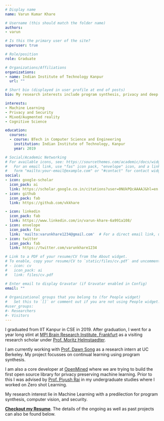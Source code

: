 ```yaml
---
# Display name
name: Varun Kumar Khare

# Username (this should match the folder name)
authors:
- varun

# Is this the primary user of the site?
superuser: true

# Role/position
role: Graduate

# Organizations/Affiliations
organizations:
- name: Indian Institute of Technology Kanpur
  url: ""

# Short bio (displayed in user profile at end of posts)
bio: My research interests include program synthesis, privacy and deep learning.

interests:
- Machine Learning
- Privacy and Security 
- Mixed/Augmented reality
- Cognitive Science

education:
  courses:
  - course: BTech in Computer Science and Engineering
    institution: Indian Institute of Technology, Kanpur
    year: 2019

# Social/Academic Networking
# For available icons, see: https://sourcethemes.com/academic/docs/widgets/#icons
#   For an email link, use "fas" icon pack, "envelope" icon, and a link in the
#   form "mailto:your-email@example.com" or "#contact" for contact widget.
social:
- icon: google-scholar
  icon_pack: ai
  link: https://scholar.google.co.in/citations?user=0NUkPQcAAAAJ&hl=en 
- icon: github
  icon_pack: fab
  link: https://github.com/vkkhare

- icon: linkedin
  icon_pack: fab
  link: https://www.linkedin.com/in/varun-khare-6a991a108/
- icon: envelope
  icon_pack: fas
  link: 'mailto:varunkhare1234@gmail.com'  # For a direct email link, use "mailto:test@example.org".
- icon: twitter
  icon_pack: fab
  link: https://twitter.com/varunkhare1234

# Link to a PDF of your resume/CV from the About widget.
# To enable, copy your resume/CV to `static/files/cv.pdf` and uncomment the lines below.  
# - icon: cv
#   icon_pack: ai
#   link: files/cv.pdf

# Enter email to display Gravatar (if Gravatar enabled in Config)
email: ""
  
# Organizational groups that you belong to (for People widget)
#   Set this to `[]` or comment out if you are not using People widget.  
#user_groups:
#- Researchers
#- Visitors
---
```


I graduated from IIT Kanpur in CSE in 2019. After graduation, I went for a year long stint at [MPI Brain Research Institute, Frankfurt](https://brain.mpg.de/institute/mission-vision.html) as a visiting research scholar under [Prof. Moritz Helmstaedter](http://brain.mpg.de/research/helmstaedter-department.html).

I am currently working with [Prof. Dawn Song](https://people.eecs.berkeley.edu/~dawnsong/) as a research intern at UC Berkeley. My project focusses on continual learning using program synthesis.

I am also a core developer at [OpenMined](https://openmined.org) where we are trying to build the first open source library for privacy preserving machine learning. Prior to this I was advised by [Prof. Piyush Rai](https://www.cse.iitk.ac.in/users/piyush/) in my undergraduate studies where I worked on Zero shot Learning.

My research interest lie in Machine Learning with a predilection for program synthesis, computer vision, and security. 

[**Checkout my Resume**](files/cv.pdf). The details of the ongoing as well as past projects can also be found below. 
